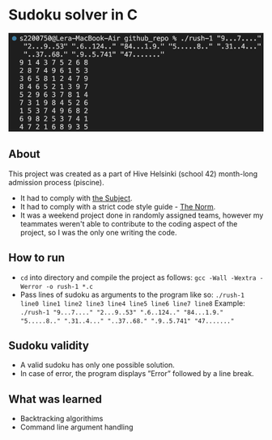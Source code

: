 # Sudoku solver in C

![screenshot](screenshot.png)

## About

This project was created as a part of Hive Helsinki (school 42) month-long admission process (piscine).
- It had to comply with [the Subject](rush01.en.pdf).
- It had to comply with a strict code style guide - [The Norm](en.norm.pdf).
- It was a weekend project done in randomly assigned teams, however my teammates weren't able to contribute to the coding aspect of the project, so I was the only one writing the code.

## How to run

- `cd` into directory and compile the project as follows: `gcc -Wall -Wextra -Werror -o rush-1 *.c`
- Pass lines of sudoku as arguments to the program like so: `./rush-1 line0 line1 line2 line3 line4 line5 line6 line7 line8`
  Example: `./rush-1 "9...7...." "2...9..53" ".6..124.." "84...1.9." "5.....8.." ".31..4..." "..37..68." ".9..5.741" "47......."`

## Sudoku validity 

- A valid sudoku has only one possible solution.
- In case of error, the program displays ”Error” followed by a line break.

## What was learned

- Backtracking algorithims
- Command line argument handling
